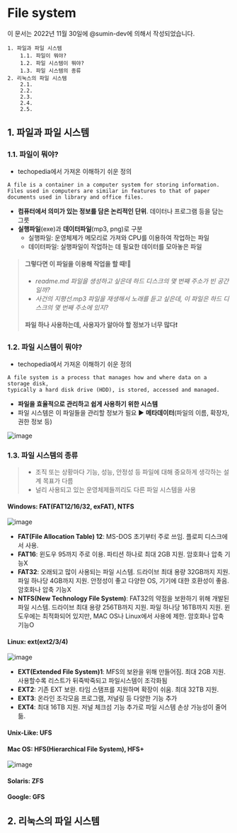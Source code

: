 # File system

이 문서는 2022년 11월 30일에 @sumin-dev에 의해서 작성되었습니다.

```
1. 파일과 파일 시스템
    1.1. 파일이 뭐야?
    1.2. 파일 시스템이 뭐야?
    1.3. 파일 시스템의 종류
2. 리눅스의 파일 시스템
    2.1. 
    2.2. 
    2.3. 
    2.4. 
    2.5. 
```

## 1. 파일과 파일 시스템
### 1.1. 파일이 뭐야?
* techopedia에서 가져온 이해하기 쉬운 정의
```
A file is a container in a computer system for storing information. 
Files used in computers are similar in features to that of paper documents used in library and office files.
```
* **컴퓨터에서 의미가 있는 정보를 담은 논리적인 단위**. 데이터나 프로그램 등을 담는 그릇
* **실행파일**(exe)과 **데이터파일**(mp3, png)로 구분
    * 실행파일: 운영체제가 메모리로 가져와 CPU를 이용하여 작업하는 파일
    * 데이터파일: 실행파일이 작업하는 데 필요한 데이터를 모아놓은 파일

> #### 그렇다면 이 파일을 이용해 작업을 할 때!🤔
>    * *readme.md 파일을 생성하고 싶은데 하드 디스크의 몇 번째 주소가 빈 공간일까?*
>    * *사건의 지평선.mp3 파일을 재생해서 노래를 듣고 싶은데, 이 파일은 하드 디스크의 몇 번째 주소에 있지?*
> #### 파일 하나 사용하는데, 사용자가 알아야 할 정보가 너무 많다❗
### 1.2. 파일 시스템이 뭐야?
* techopedia에서 가져온 이해하기 쉬운 정의
```
A file system is a process that manages how and where data on a storage disk, 
typically a hard disk drive (HDD), is stored, accessed and managed.
```
* **파일을 효율적으로 관리하고 쉽게 사용하기 위한 시스템**
* 파일 시스템은 이 파일들을 관리할 정보가 필요 ▶ **메타데이터**(파일의 이름, 확장자, 권한 정보 등)

![image](https://user-images.githubusercontent.com/109029407/205246333-b4d87a4a-a4f3-4f00-98ef-87c839b194c1.png)

### 1.3. 파일 시스템의 종류
> * 조직 또는 상황마다 기능, 성능, 안정성 등 파일에 대해 중요하게 생각하는 설계 목표가 다름
> * 널리 사용되고 있는 운영체제들끼리도 다른 파일 시스템을 사용
#### Windows: FAT(FAT12/16/32, exFAT), NTFS
![image](https://user-images.githubusercontent.com/109029407/205249330-92a06307-135c-4e78-99ee-84911cf34057.png)

* **FAT(File Allocation Table) 12**: MS-DOS 초기부터 주로 쓰임. 플로피 디스크에서 사용. 
* **FAT16**: 윈도우 95까지 주로 이용. 파티션 하나로 최대 2GB 지원. 암호화나 압축 기능X
* **FAT32**: 오래되고 많이 사용되는 파일 시스템. 드라이브 최대 용량 32GB까지 지원. 파일 하나당 4GB까지 지원. 안정성이 좋고 다양한 OS, 기기에 대한 호환성이 좋음. 암호화나 압축 기능X
* **NTFS(New Technology File System)**: FAT32의 약점을 보완하기 위해 개발된 파일 시스템. 드라이브 최대 용량 256TB까지 지원. 파일 하나당 16TB까지 지원. 윈도우에는 최적화되어 있지만, MAC OS나 Linux에서 사용에 제한. 암호화나 압축 기능O

#### Linux: ext(ext2/3/4)
![image](https://user-images.githubusercontent.com/109029407/205249448-cfebf944-9ba5-46a6-8ce6-f24dcf0864f2.png)

* **EXT(Extended File System)1**: MFS의 보완을 위해 만들어짐. 최대 2GB 지원. 사용할수록 리스트가 뒤죽박죽되고 파일시스템이 조각화됨
* **EXT2**: 기존 EXT 보완. 타임 스탬프를 지원하며 확장이 쉬움. 최대 32TB 지원.
* **EXT3**: 온라인 조각모음 프로그램, 저널링 등 다양한 기능 추가
* **EXT4**: 최대 16TB 지원. 저널 체크섬 기능 추가로 파일 시스템 손상 가능성이 줄어듦.

#### Unix-Like: UFS
#### Mac OS: HFS(Hierarchical File System), HFS+
![image](https://user-images.githubusercontent.com/109029407/205249390-45caa841-a106-41de-bedc-92bd8e94f826.png)

#### Solaris: ZFS
#### Google: GFS

## 2. 리눅스의 파일 시스템
